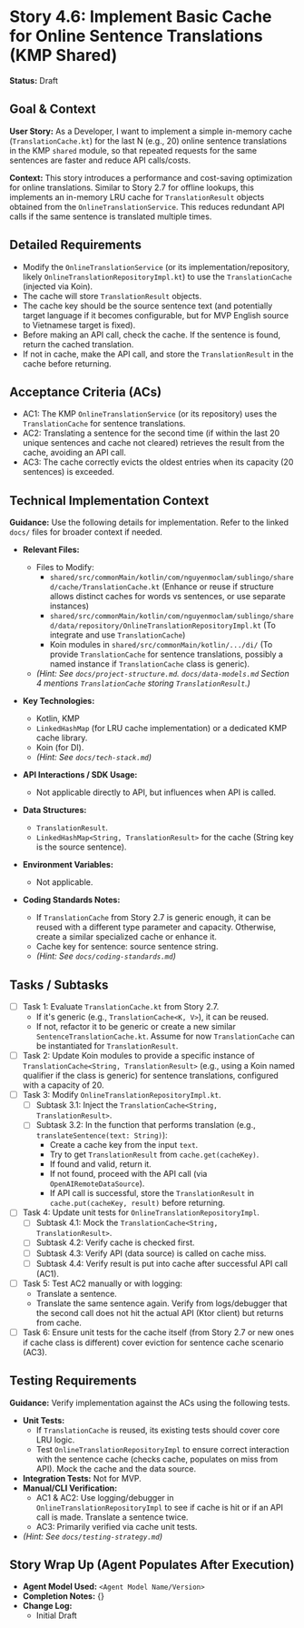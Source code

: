 
# Story 4.6: Implement Basic Cache for Online Sentence Translations (KMP Shared)

**Status:** Draft

## Goal & Context

**User Story:** As a Developer, I want to implement a simple in-memory cache (`TranslationCache.kt`) for the last N (e.g., 20) online sentence translations in the KMP `shared` module, so that repeated requests for the same sentences are faster and reduce API calls/costs.

**Context:** This story introduces a performance and cost-saving optimization for online translations. Similar to Story 2.7 for offline lookups, this implements an in-memory LRU cache for `TranslationResult` objects obtained from the `OnlineTranslationService`. This reduces redundant API calls if the same sentence is translated multiple times.

## Detailed Requirements

- Modify the `OnlineTranslationService` (or its implementation/repository, likely `OnlineTranslationRepositoryImpl.kt`) to use the `TranslationCache` (injected via Koin).
- The cache will store `TranslationResult` objects.
- The cache key should be the source sentence text (and potentially target language if it becomes configurable, but for MVP English source to Vietnamese target is fixed).
- Before making an API call, check the cache. If the sentence is found, return the cached translation.
- If not in cache, make the API call, and store the `TranslationResult` in the cache before returning.

## Acceptance Criteria (ACs)

- AC1: The KMP `OnlineTranslationService` (or its repository) uses the `TranslationCache` for sentence translations.
- AC2: Translating a sentence for the second time (if within the last 20 unique sentences and cache not cleared) retrieves the result from the cache, avoiding an API call.
- AC3: The cache correctly evicts the oldest entries when its capacity (20 sentences) is exceeded.

## Technical Implementation Context

**Guidance:** Use the following details for implementation. Refer to the linked `docs/` files for broader context if needed.

- **Relevant Files:**

    - Files to Modify:
        - `shared/src/commonMain/kotlin/com/nguyenmoclam/sublingo/shared/cache/TranslationCache.kt` (Enhance or reuse if structure allows distinct caches for words vs sentences, or use separate instances)
        - `shared/src/commonMain/kotlin/com/nguyenmoclam/sublingo/shared/data/repository/OnlineTranslationRepositoryImpl.kt` (To integrate and use `TranslationCache`)
        - Koin modules in `shared/src/commonMain/kotlin/.../di/` (To provide `TranslationCache` for sentence translations, possibly a named instance if `TranslationCache` class is generic).
    - *(Hint: See `docs/project-structure.md`. `docs/data-models.md` Section 4 mentions `TranslationCache` storing `TranslationResult`.)*

- **Key Technologies:**

    - Kotlin, KMP
    - `LinkedHashMap` (for LRU cache implementation) or a dedicated KMP cache library.
    - Koin (for DI).
    - *(Hint: See `docs/tech-stack.md`)*

- **API Interactions / SDK Usage:**

    - Not applicable directly to API, but influences when API is called.

- **Data Structures:**

    - `TranslationResult`.
    - `LinkedHashMap<String, TranslationResult>` for the cache (String key is the source sentence).

- **Environment Variables:**

    - Not applicable.

- **Coding Standards Notes:**

    - If `TranslationCache` from Story 2.7 is generic enough, it can be reused with a different type parameter and capacity. Otherwise, create a similar specialized cache or enhance it.
    - Cache key for sentence: source sentence string.
    - *(Hint: See `docs/coding-standards.md`)*

## Tasks / Subtasks

- [ ] Task 1: Evaluate `TranslationCache.kt` from Story 2.7.
    - If it's generic (e.g., `TranslationCache<K, V>`), it can be reused.
    - If not, refactor it to be generic or create a new similar `SentenceTranslationCache.kt`. Assume for now `TranslationCache` can be instantiated for `TranslationResult`.
- [ ] Task 2: Update Koin modules to provide a specific instance of `TranslationCache<String, TranslationResult>` (e.g., using a Koin named qualifier if the class is generic) for sentence translations, configured with a capacity of 20.
- [ ] Task 3: Modify `OnlineTranslationRepositoryImpl.kt`.
    - [ ] Subtask 3.1: Inject the `TranslationCache<String, TranslationResult>`.
    - [ ] Subtask 3.2: In the function that performs translation (e.g., `translateSentence(text: String)`):
        - Create a cache key from the input `text`.
        - Try to get `TranslationResult` from `cache.get(cacheKey)`.
        - If found and valid, return it.
        - If not found, proceed with the API call (via `OpenAIRemoteDataSource`).
        - If API call is successful, store the `TranslationResult` in `cache.put(cacheKey, result)` before returning.
- [ ] Task 4: Update unit tests for `OnlineTranslationRepositoryImpl`.
    - [ ] Subtask 4.1: Mock the `TranslationCache<String, TranslationResult>`.
    - [ ] Subtask 4.2: Verify cache is checked first.
    - [ ] Subtask 4.3: Verify API (data source) is called on cache miss.
    - [ ] Subtask 4.4: Verify result is put into cache after successful API call (AC1).
- [ ] Task 5: Test AC2 manually or with logging:
    - Translate a sentence.
    - Translate the same sentence again. Verify from logs/debugger that the second call does not hit the actual API (Ktor client) but returns from cache.
- [ ] Task 6: Ensure unit tests for the cache itself (from Story 2.7 or new ones if cache class is different) cover eviction for sentence cache scenario (AC3).

## Testing Requirements

**Guidance:** Verify implementation against the ACs using the following tests.

- **Unit Tests:**
    - If `TranslationCache` is reused, its existing tests should cover core LRU logic.
    - Test `OnlineTranslationRepositoryImpl` to ensure correct interaction with the sentence cache (checks cache, populates on miss from API). Mock the cache and the data source.
- **Integration Tests:** Not for MVP.
- **Manual/CLI Verification:**
    - AC1 & AC2: Use logging/debugger in `OnlineTranslationRepositoryImpl` to see if cache is hit or if an API call is made. Translate a sentence twice.
    - AC3: Primarily verified via cache unit tests.
- *(Hint: See `docs/testing-strategy.md`)*

## Story Wrap Up (Agent Populates After Execution)

- **Agent Model Used:** `<Agent Model Name/Version>`
- **Completion Notes:** {}
- **Change Log:**
    - Initial Draft

